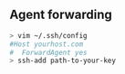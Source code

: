## Agent forwarding

```bash
> vim ~/.ssh/config
#Host yourhost.com
#  ForwardAgent yes
> ssh-add path-to-your-key
```
